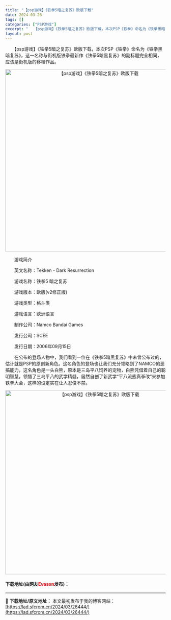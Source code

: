 ```yaml
---
title: "【psp游戏】《铁拳5暗之复苏》欧版下载"
date: 2024-03-26
tags: []
categories: ["PSP游戏"]
excerpt: "　　【psp游戏】《铁拳5暗之复苏》欧版下载，本次PSP《铁拳》命名为《铁拳黑暗复苏》，这一名称与街机版铁拳最新作《铁拳5暗黑复苏》的副标题完全相同，应该是街机版的移植作品。 　　游戏简介 　　英文名称：Tekken - Dark Resurrection 　　游戏名称：铁拳5 暗之复苏 　　游戏版&hellip;"
layout: post
---
```


 <p>　　【psp游戏】《铁拳5暗之复苏》欧版下载，本次PSP《铁拳》命名为《铁拳黑暗复苏》，这一名称与街机版铁拳最新作《铁拳5暗黑复苏》的副标题完全相同，应该是街机版的移植作品。</p> <p align="center"><img align="" border="0" src="https://lad.sfcrom.cn/wp-content/uploads/2024/03/20240325_6602044ebad4d.png" width="571" alt="【psp游戏】《铁拳5暗之复苏》欧版下载" /></p> <p>　　游戏简介</p> <p>　　英文名称：Tekken - Dark Resurrection</p> <p>　　游戏名称：铁拳5 暗之复苏</p> <p>　　游戏版本：欧版(v2修正版)</p> <p>　　游戏类型：格斗类</p> <p>　　游戏语言：欧洲语言</p> <p>　　制作公司：Namco Bandai Games</p> <p>　　发行公司：SCEE</p> <p>　　发行日期：2006年09月15日</p> <p>　　在公布的登场人物中，我们看到一位在《铁拳5暗黑复苏》中未曾公布过的，估计就是PSP的原创新角色。这名角色的登场也让我们充分领略到了NAMCO的恶搞能力，这名角色是一头白熊，原本是三岛平八饲养的宠物，白熊凭借着自己的聪明智慧，领悟了三岛平八的武学精髓，居然自创了新武学&ldquo;平八流熊真拳改&rdquo;来参加铁拳大会，这样的设定实在让人忍俊不禁。</p> <p align="center"><img align="" border="0" src="https://lad.sfcrom.cn/wp-content/uploads/2024/03/20240325_6602045028fcb.png" width="576" alt="【psp游戏】《铁拳5暗之复苏》欧版下载" /></p> <p><h4>下载地址(由网友<font color="red">Evason</font>发布)：</h4></p> 

---
📖 **下载地址/原文地址：** 本文最初发布于我的博客网站：[https://lad.sfcrom.cn/2024/03/26444/](https://lad.sfcrom.cn/2024/03/26444/)
